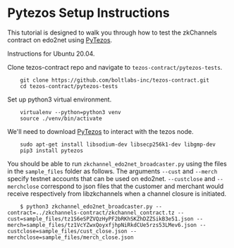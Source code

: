 # Pytezos Setup Instructions

This tutorial is designed to walk you through how to test the zkChannels contract on edo2net using [PyTezos](https://github.com/baking-bad/pytezos).

Instructions for Ubuntu 20.04.

Clone tezos-contract repo and navigate to `tezos-contract/pytezos-tests`.
```
    git clone https://github.com/boltlabs-inc/tezos-contract.git
    cd tezos-contract/pytezos-tests
```

Set up python3 virtual environment.
```
    virtualenv --python=python3 venv
    source ./venv/bin/activate
```

We'll need to download [PyTezos](https://github.com/baking-bad/pytezos) to interact with the tezos node. 
```
    sudo apt-get install libsodium-dev libsecp256k1-dev libgmp-dev
    pip3 install pytezos
```

You should be able to run `zkchannel_edo2net_broadcaster.py` using the files in the `sample_files` folder as follows. The arguments `--cust` and `--merch` specify testnet accounts that can be used on edo2net. `--custclose` and `--merchclose` correspond to json files that the customer and merchant would receive respectively from libzkchannels when a channel closure is initiated. 
```
    $ python3 zkchannel_edo2net_broadcaster.py --contract=../zkchannels-contract/zkchannel_contract.tz --cust=sample_files/tz1S6eSPZVQzHyPF2bRKhSKZhDZZSikB3e51.json --merch=sample_files/tz1VcYZwxQoyxfjhpNiRkdCUe5rzs53LMev6.json --custclose=sample_files/cust_close.json --merchclose=sample_files/merch_close.json 
```

